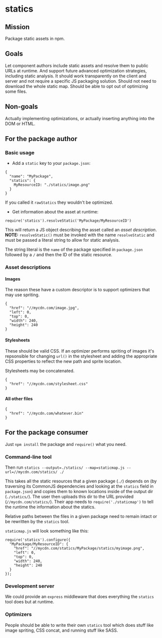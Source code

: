 # statics

## Mission

Package static assets in npm.

## Goals

Let component authors include static assets and resolve them to public URLs at runtime. And
support future advanced optimization strategies, including static analysis. It should work
transparently on the client and server and not require a specific JS packaging solution. Should not need to download the whole static map. Should be able to opt out of optimizing some files.

## Non-goals

Actually implementing optimizations, or actually inserting anything into the DOM or HTML.

## For the package author

### Basic usage

  * Add a `static` key to your `package.json`:

```
{
  "name": "MyPackage",
  "statics": {
    MyResourceID: "./statics/image.png"
  }
}
```

If you called it `rawStatics` they wouldn't be optimized.

  * Get information about the asset at runtime:

```
require('statics').resolveStatic('MyPackage/MyResourceID')
```

This will return a JS object describing the asset called an *asset description*. **NOTE:** `resolveStatic()`
must be invoked with the name `resolveStatic` and must be passed a literal string to allow for static
analysis.

The string literal is the `name` of the package specified in `package.json` followed by a `/` and then the ID
of the static resource.

### Asset descriptions

#### Images

The reason these have a custom descriptor is to support optimizers that may use spriting.

```
{
  "href": "//mycdn.com/image.jpg",
  "left": 0,
  "top": 0,
  "width": 240,
  "height": 240
}
```

#### Stylesheets

These should be valid CSS. If an optimizer performs spriting of images it's repsonsible for changing `url()` in the stylesheet and adding
the appropriate CSS properties to reflect the new path and sprite location.

Stylesheets may be concatenated.

```
{
  "href": "//mycdn.com/stylesheet.css"
}
```

#### All other files

```
{
  "href": "//mycdn.com/whatever.bin"
}
```

## For the package consumer

Just `npm install` the package and `require()` what you need.

### Command-line tool

Then run `statics --output=./statics/ --map=staticmap.js --url=//mycdn.com/statics/ ./`

This takes all the static resources that a given package (`./`) depends on (by traversing
its CommonJS dependencies and looking at the `statics` field in `package.json`) and copies them
to known locations inside of the output dir (`./statics/`). The user then uploads this dir to
the URL provided (`//mycdn.com/statics/`). Their app needs to `require('./staticmap')` to
tell the runtime the information about the statics.

Relative paths between the files in a given package need to remain intact or be rewritten by
the `statics` tool.

`staticmap.js` will look something like this:

```
require('statics').configure({
  "MyPackage/MyResourceID": {
    "href": "//mycdn.com/statics/MyPackage/statics/myimage.png",
    "left": 0,
    "top": 0,
    "width": 240,
    "height": 240
  }
});
```

### Development server

We could provide an `express` middleware that does everything the `statics` tool does but at runtime.

### Optimizers

People should be able to write their own `statics` tool which does stuff like image spriting, CSS concat,
and running stuff like SASS.
